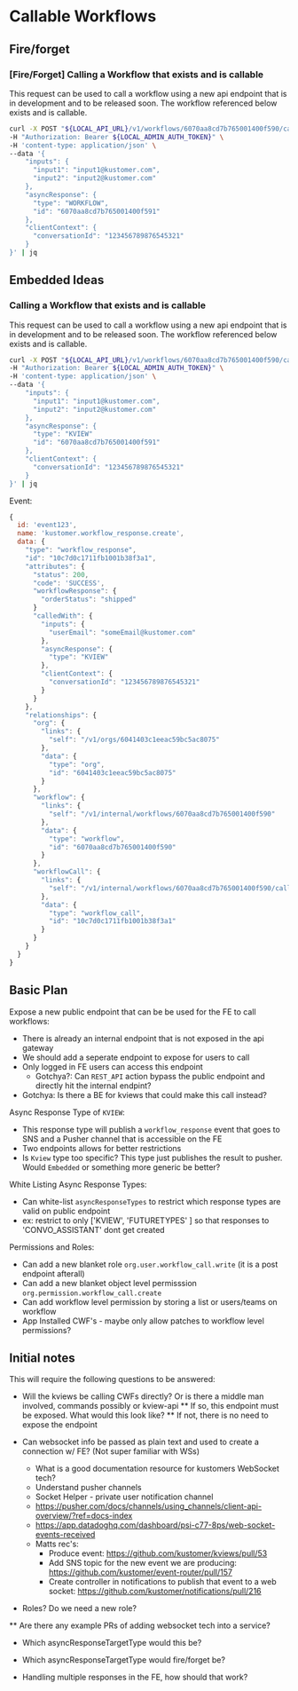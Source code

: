 # Callable Workflows

## Fire/forget

### [Fire/Forget] Calling a Workflow that exists and is callable

This request can be used to call a workflow using a new api endpoint that is in development and to be released soon. The workflow referenced below exists and is callable.

```bash
curl -X POST "${LOCAL_API_URL}/v1/workflows/6070aa8cd7b765001400f590/call" \
-H "Authorization: Bearer ${LOCAL_ADMIN_AUTH_TOKEN}" \
-H 'content-type: application/json' \
--data '{
    "inputs": {
      "input1": "input1@kustomer.com",
      "input2": "input2@kustomer.com"
    },
    "asyncResponse": {
      "type": "WORKFLOW",
      "id": "6070aa8cd7b765001400f591"
    },
    "clientContext": {
      "conversationId": "123456789876545321"
    }
}' | jq
```

## Embedded Ideas

### Calling a Workflow that exists and is callable

This request can be used to call a workflow using a new api endpoint that is in development and to be released soon. The workflow referenced below exists and is callable.

```bash
curl -X POST "${LOCAL_API_URL}/v1/workflows/6070aa8cd7b765001400f590/call" \
-H "Authorization: Bearer ${LOCAL_ADMIN_AUTH_TOKEN}" \
-H 'content-type: application/json' \
--data '{
    "inputs": {
      "input1": "input1@kustomer.com",
      "input2": "input2@kustomer.com"
    },
    "asyncResponse": {
      "type": "KVIEW"
      "id": "6070aa8cd7b765001400f591"
    },
    "clientContext": {
      "conversationId": "123456789876545321"
    }
}' | jq
```

Event:

```javascript
{
  id: 'event123',
  name: 'kustomer.workflow_response.create',
  data: {
    "type": "workflow_response",
    "id": "10c7d0c1711fb1001b38f3a1",
    "attributes": {
      "status": 200,
      "code": 'SUCCESS',
      "workflowResponse": {
        "orderStatus": "shipped"
      }
      "calledWith": {
        "inputs": {
          "userEmail": "someEmail@kustomer.com"
        },
        "asyncResponse": {
          "type": "KVIEW"
        },
        "clientContext": {
          "conversationId": "123456789876545321"
        }
      }
    },
    "relationships": {
      "org": {
        "links": {
          "self": "/v1/orgs/6041403c1eeac59bc5ac8075"
        },
        "data": {
          "type": "org",
          "id": "6041403c1eeac59bc5ac8075"
        }
      },
      "workflow": {
        "links": {
          "self": "/v1/internal/workflows/6070aa8cd7b765001400f590"
        },
        "data": {
          "type": "workflow",
          "id": "6070aa8cd7b765001400f590"
        }
      },
      "workflowCall": {
        "links": {
          "self": "/v1/internal/workflows/6070aa8cd7b765001400f590/call"
        },
        "data": {
          "type": "workflow_call",
          "id": "10c7d0c1711fb1001b38f3a1"
        }
      }
    }
  }
}
```

## Basic Plan

Expose a new public endpoint that can be be used for the FE to call workflows:

* There is already an internal endpoint that is not exposed in the api gateway
* We should add a seperate endpoint to expose for users to call
* Only logged in FE users can access this endpoint
  * Gotchya?: Can `REST_API` action bypass the public endpoint and directly hit the internal endpint?
* Gotchya: Is there a BE for kviews that could make this call instead?

Async Response Type of `KVIEW`:

* This response type will publish a `workflow_response` event that goes to SNS and a Pusher channel
that is accessible on the FE
* Two endpoints allows for better restrictions
* Is `Kview` type too specific? This type just publishes the result to pusher. Would `Embedded` or something
more generic be better?

White Listing Async Response Types:

* Can white-list `asyncResponseTypes` to restrict which response types are valid on public endpoint
* ex: restrict to only ['KVIEW', 'FUTURETYPES' ] so that responses to 'CONVO_ASSISTANT' dont get created

Permissions and Roles:

* Can add a new blanket role `org.user.workflow_call.write` (it is a post endpoint afterall)
* Can add a new blanket object level permisssion `org.permission.workflow_call.create`
* Can add workflow level permission by storing a list or users/teams on workflow
* App Installed CWF's - maybe only allow patches to workflow level permissions?

## Initial notes

This will require the following questions to be answered:

* Will the kviews be calling CWFs directly? Or is there a middle man involved, commands possibly or kview-api
** If so, this endpoint must be exposed. What would this look like?
** If not, there is no need to expose the endpoint

* Can websocket info be passed as plain text and used to create a connection w/ FE? (Not super familiar with WSs)
  * What is a good documentation resource for kustomers WebSocket tech?
  * Understand pusher channels
  * Socket Helper - private user notification channel
  * https://pusher.com/docs/channels/using_channels/client-api-overview/?ref=docs-index
  * https://app.datadoghq.com/dashboard/psi-c77-8ps/web-socket-events-received
  * Matts rec's:
    * Produce event: https://github.com/kustomer/kviews/pull/53
    * Add SNS topic for the new event we are producing: https://github.com/kustomer/event-router/pull/157
    * Create controller in notifications to publish that event to a web socket: https://github.com/kustomer/notifications/pull/216

* Roles? Do we need a new role?

** Are there any example PRs of adding websocket tech into a service?

* Which asyncResponseTargetType would this be?

* Which asyncResponseTargetType would fire/forget be?

* Handling multiple responses in the FE, how should that work?
